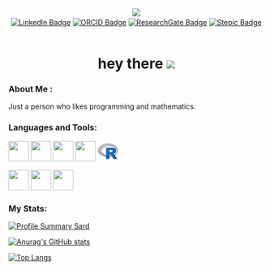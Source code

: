 <div id="header" align="center">
  <img src="https://media2.giphy.com/media/v1.Y2lkPTc5MGI3NjExdXB6dDMzZjJuMWYxb2xndDB0azJtdng0YzVnaTFmMjkwcmI4M211eCZlcD12MV9pbnRlcm5hbF9naWZfYnlfaWQmY3Q9cw/Zcc3ZeeZ5ztdw1oNSB/giphy.gif" width="100"/>
</div>

<div id="badges" align="center">
  <a href="https://www.linkedin.com/in/alexandr-gandlin-43467727a/">
    <img src="https://img.shields.io/badge/LinkedIn-blue?style=for-the-badge&logo=LinkedIn" alt="LinkedIn Badge"/></a>
  <a href="https://www.webofscience.com/wos/author/record/B-7535-2018">
    <img src="https://img.shields.io/badge/ORCID-5d33bf?style=for-the-badge&logo=ORCID" alt="ORCID Badge"/></a>
  <a href="https://www.researchgate.net/profile/Alexandr-Gandlin">
    <img src="https://img.shields.io/badge/ResearchGate-08bfbc?style=for-the-badge&logo=ResearchGate&logoColor=white" alt="ResearchGate Badge"/></a>
  <a href="https://stepik.org/users/79694206/profile">
    <img src="https://img.shields.io/badge/Stepik-67cc66?style=for-the-badge" alt="Stepic Badge"/></a>
</div>

<div id="count" align="center">
  <img src="https://komarev.com/ghpvc/?username=GandlinAlexandr&style=flat-square&color=blue" alt=""/>
</div>

<h1 align="center">
  hey there <img src="https://i.giphy.com/media/hvRJCLFzcasrR4ia7z/giphy.webp" width="30px"/>
</h1>

### About Me :
Just a person who likes programming and mathematics.

### Languages and Tools:
[<img src="https://cdn.jsdelivr.net/gh/devicons/devicon/icons/python/python-original.svg" width="40" height="40"/>](https://www.python.org/)
[<img src="https://matplotlib.org/_static/images/documentation.svg" width="40" height="40"/>](https://matplotlib.org/)
[<img src="https://numpy.org/images/logo.svg" width="40" height="40"/>](https://numpy.org/)
[<img src="https://cdn.jsdelivr.net/gh/devicons/devicon/icons/pandas/pandas-original.svg" width="40" height="40"/>](https://pandas.pydata.org/)
[<img src="https://github.com/devicons/devicon/blob/master/icons/r/r-original.svg" width="40" height="40"/>](https://www.r-project.org/)

[<img src="https://jupyter.org/assets/homepage/main-logo.svg" width="40" height="40"/>](https://jupyter.org/)
[<img src="https://upload.wikimedia.org/wikipedia/commons/d/d0/Google_Colaboratory_SVG_Logo.svg" width="40" height="40"/>](https://colab.research.google.com/)
[<img src="https://cdn.jsdelivr.net/gh/devicons/devicon/icons/rstudio/rstudio-original.svg"  width="40" height="40"/>](https://posit.co/products/open-source/rstudio/)


### My Stats:
<!--
Themes
nord_dark  codeSTACKr prussian dark
nord  codeSTACKr prussian dark
-->
[![Profile Summary Sard](http://github-profile-summary-cards.vercel.app/api/cards/profile-details?username=GandlinAlexandr&theme=nord_dark)](https://github.com/vn7n24fzkq/github-profile-summary-cards)

[![Anurag's GitHub stats](https://github-readme-stats.vercel.app/api?username=GandlinAlexandr&show_icons=true&theme=nord&hide_border=False&locale=en&rank_icon=github&card_width=700px (approx.))](https://github.com/anuraghazra/github-readme-stats)
  
[![Top Langs](https://github-readme-stats.vercel.app/api/top-langs/?username=GandlinAlexandr&layout=compact&theme=nord&locale=en&hide_border=False&card_width=700px (approx.))](https://github.com/anuraghazra/github-readme-stats)

<!--
**GandlinAlexandr/GandlinAlexandr** is a ✨ _special_ ✨ repository because its `README.md` (this file) appears on your GitHub profile.

Here are some ideas to get you started:

- 🔭 I’m currently working on ...
- 🌱 I’m currently learning ...
- 👯 I’m looking to collaborate on ...
- 🤔 I’m looking for help with ...
- 💬 Ask me about ...
- 📫 How to reach me: ...
- 😄 Pronouns: ...
- ⚡ Fun fact: ...
-->
